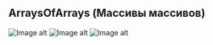 ## ArraysOfArrays (Массивы массивов)
![Image alt](https://github.com/TemaGarfield/screenshots/blob/master/Module_2_ArraysOfArrays_part1.PNG)
![Image alt](https://github.com/TemaGarfield/screenshots/blob/master/Module_2_ArraysOfArrays_part2.PNG)
![Image alt](https://github.com/TemaGarfield/screenshots/blob/master/Module_2_ArraysOfArrays_part3.PNG)
